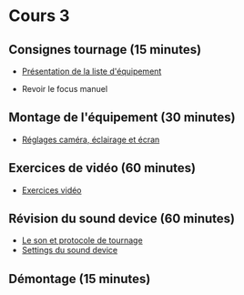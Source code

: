 # Cours 3
  

## Consignes tournage (15 minutes)
* [Présentation de la liste d'équipement](https://cmontmorency365.sharepoint.com/:x:/r/sites/TIM-programmeTIM752/Documents%20partages/TTP%20-%20R%C3%A9servations/582_312mo_video2_formulaire_emprunt.xlsx?d=w019db52437614b10bf53adea44e0ea16&csf=1&web=1&e=YGIkyg)

* Revoir le focus manuel

## Montage de l'équipement (30 minutes)
* [Réglages caméra, éclairage et écran](./references/Caméra.md)



## Exercices de vidéo (60 minutes)
*  [Exercices vidéo ](https://cmontmorency365-my.sharepoint.com/:p:/g/personal/flpilote_cmontmorency_qc_ca/EU6f2e3ScKBOg3Nekice69EB0a_KK-Ix4qf0iRW7HZ5eNg?e=8YQcoi)

## Révision du sound device (60 minutes)
* [Le son et protocole de tournage](https://cmontmorency365-my.sharepoint.com/:p:/g/personal/flpilote_cmontmorency_qc_ca/Ef03A9FT-YdOiXknjJVdRkQBlzZ3r3HL9orQbhAi1inuQg?e=Mdbw1f)  
* [Settings du sound device](https://cmontmorency365-my.sharepoint.com/:b:/g/personal/flpilote_cmontmorency_qc_ca/ETwfhWoZO9hDtR_y5sIoNXkBgIV9SDHDmEBRo6yGlO-6MQ?e=xeJPGM)

## Démontage (15 minutes)
